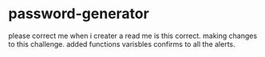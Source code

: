 # password-generator
please correct me when i creater a read me is this correct. making changes to this challenge. added functions varisbles confirms to all the alerts. 
